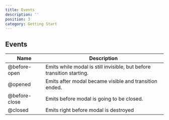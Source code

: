 ```yaml
---
title: Events
description: ''
position: 3
category: Getting Start
---
```


## Events

| Name         | Description |
| ---          | --- |
| @before-open  | Emits while modal is still invisible, but before transition starting. |
| @opened  | Emits after modal became visible and transition ended. |
| @before-close  | Emits before modal is going to be closed. |
| @closed  | Emits right before modal is destroyed |

